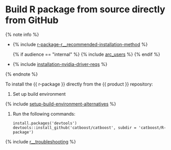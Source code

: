 # Build R package from source directly from GitHub

{% note info %}

- {% include [r-package-r__recommended-installation-method](../_includes/work_src/reusage-installation/r__recommended-installation-method.md) %}

  {% if audience == "internal" %} {% include [arc_users](../yandex_specific/_includes/arcadia_users_step.md) %} {% endif %}

- {% include [installation-nvidia-driver-reqs](../_includes/work_src/reusage-code-examples/nvidia-driver-reqs.md) %}

{% endnote %}

To install the {{ r-package }} directly from the {{ product }} repository:

1. Set up build environment

{% include [setup-build-environment-alternatives](../_includes/work_src/reusage-installation/setup-build-environment-alternatives.md) %}

1. Run the following commands:

    ```
    install.packages('devtools')
    devtools::install_github('catboost/catboost', subdir = 'catboost/R-package')
    ```

{% include [r__troubleshooting](../_includes/work_src/reusage-installation/r__troubleshooting.md) %}
